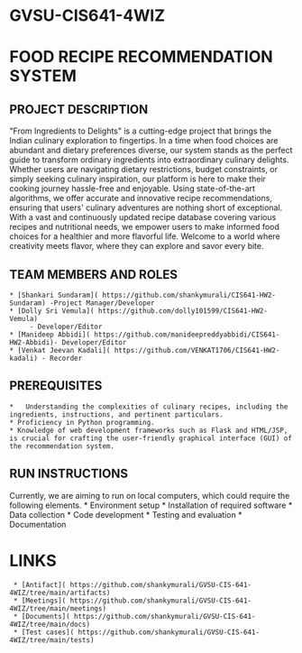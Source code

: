 # GVSU-CIS641-4WIZ
# FOOD RECIPE RECOMMENDATION SYSTEM

## PROJECT DESCRIPTION
"From Ingredients to Delights" is a cutting-edge project that brings the Indian culinary exploration to fingertips. In a time when food choices are abundant and dietary preferences diverse, our system stands as the perfect guide to transform ordinary ingredients into extraordinary culinary delights. Whether users are navigating dietary restrictions, budget constraints, or simply seeking culinary inspiration, our platform is here to make their cooking journey hassle-free and enjoyable. Using state-of-the-art algorithms, we offer accurate and innovative recipe recommendations, ensuring that users' culinary adventures are nothing short of exceptional. With a vast and continuously updated recipe database covering various recipes and nutritional needs, we empower users to make informed food choices for a healthier and more flavorful life. Welcome to a world where creativity meets flavor, where they can explore and savor every bite.
## TEAM MEMBERS AND ROLES
    * [Shankari Sundaram]( https://github.com/shankymurali/CIS641-HW2-Sundaram) -Project Manager/Developer
    * [Dolly Sri Vemula]( https://github.com/dolly101599/CIS641-HW2-Vemula)
         - Developer/Editor
    * [Manideep Abbidi]( https://github.com/manideepreddyabbidi/CIS641-HW2-Abbidi)- Developer/Editor
    * [Venkat Jeevan Kadali]( https://github.com/VENKAT1706/CIS641-HW2-kadali) - Recorder
## PREREQUISITES
    *	Understanding the complexities of culinary recipes, including the ingredients, instructions, and pertinent particulars.
    * Proficiency in Python programming.
    * Knowledge of web development frameworks such as Flask and HTML/JSP, is crucial for crafting the user-friendly graphical interface (GUI) of the recommendation system.
## RUN INSTRUCTIONS
Currently, we are aiming to run on local computers, which could require the following elements.
     * Environment setup
     * Installation of required software
     * Data collection
     * Code development
     * Testing and evaluation
     * Documentation

# LINKS
     * [Antifact]( https://github.com/shankymurali/GVSU-CIS-641-4WIZ/tree/main/artifacts)
     * [Meetings]( https://github.com/shankymurali/GVSU-CIS-641-4WIZ/tree/main/meetings)
     * [Documents]( https://github.com/shankymurali/GVSU-CIS-641-4WIZ/tree/main/docs)
     * [Test cases]( https://github.com/shankymurali/GVSU-CIS-641-4WIZ/tree/main/tests)


